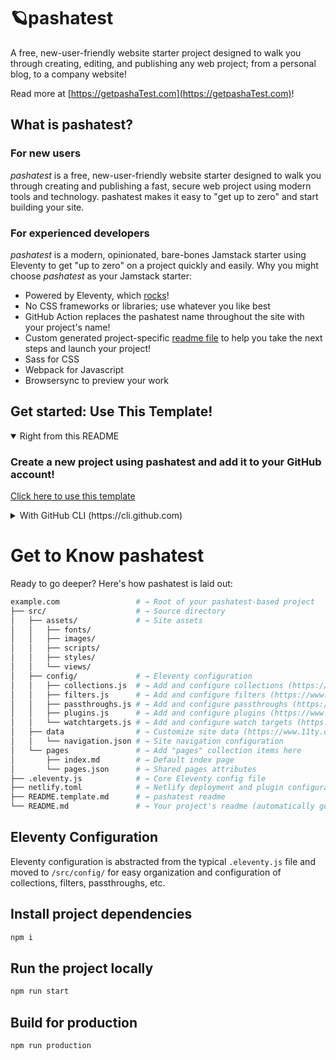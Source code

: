 # 🪐pashatest
A free, new-user-friendly website starter project designed to walk you through creating, editing, and publishing any web project; from a personal blog, to a company website!

Read more at [https://getpashaTest.com](https://getpashaTest.com)!

## What is pashatest?
### For new users
_pashatest_ is a free, new-user-friendly website starter designed to walk you through creating and publishing a fast, secure web project using modern tools and technology. pashatest makes it easy to "get up to zero" and start building your site.

### For experienced developers
_pashatest_ is a modern, opinionated, bare-bones Jamstack starter using Eleventy to get "up to zero" on a project quickly and easily.
Why you might choose _pashatest_ as your Jamstack starter:
* Powered by Eleventy, which [rocks](https://11ty.rocks)!
* No CSS frameworks or libraries; use whatever you like best
* GitHub Action replaces the pashatest name throughout the site with your project's name!
* Custom generated project-specific [readme file](https://github.com/krolikovAA/pashatest/blob/master/README.pashatest.md) to help you take the next steps and launch your project!
* Sass for CSS
* Webpack for Javascript
* Browsersync to preview your work

 ## Get started: Use This Template!
<details open>
 <summary>Right from this README</summary>
 
 ###  Create a new project using pashatest and add it to your GitHub account!
 [Click here to use this template](https://github.com/krolikovAA/pashatest/generate)
 </details>

<details>
 <summary>With GitHub CLI (https://cli.github.com)</summary>

 ### Get started from your command line
 ```sh
  gh repo create example.com --template krolikovAA/pashatest
 ```
</details>

# Get to Know pashatest
Ready to go deeper? Here's how pashatest is laid out:

```sh
example.com                 # → Root of your pashatest-based project
├── src/                    # → Source directory
│   ├── assets/             # → Site assets
│   │   ├── fonts/
│   │   ├── images/
│   │   ├── scripts/
│   │   ├── styles/
│   │   └── views/
│   ├── config/             # → Eleventy configuration
│   │   ├── collections.js  # → Add and configure collections (https://www.11ty.dev/docs/collections/)
│   │   ├── filters.js      # → Add and configure filters (https://www.11ty.dev/docs/filters/)
│   │   ├── passthroughs.js # → Add and configure passthroughs (https://www.11ty.dev/docs/copy/)
│   │   ├── plugins.js      # → Add and configure plugins (https://www.11ty.dev/docs/plugins/)
│   │   └── watchtargets.js # → Add and configure watch targets (https://www.11ty.dev/docs/watch-serve/)
│   ├── data                # → Customize site data (https://www.11ty.dev/docs/data/)
│   │   └── navigation.json # → Site navigation configuration
│   └── pages               # → Add "pages" collection items here
│       ├── index.md        # → Default index page
│       └── pages.json      # → Shared pages attributes
├── .eleventy.js            # → Core Eleventy config file
├── netlify.toml            # → Netlify deployment and plugin configuration (optional)
├── README.template.md      # → pashatest readme
└── README.md               # → Your project's readme (automatically generated when this template is used)
```

## Eleventy Configuration
Eleventy configuration is abstracted from the typical `.eleventy.js` file and moved to `/src/config/` for easy organization and configuration of collections, filters, passthroughs, etc.
## Install project dependencies
```bash
npm i
```

## Run the project locally
```bash
npm run start
```

## Build for production
```bash
npm run production
```
